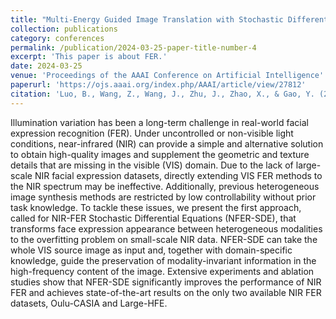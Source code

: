 ```yaml
---
title: "Multi-Energy Guided Image Translation with Stochastic Differential Equations for Near-Infrared Facial Expression Recognition"
collection: publications
category: conferences
permalink: /publication/2024-03-25-paper-title-number-4
excerpt: 'This paper is about FER.'
date: 2024-03-25
venue: 'Proceedings of the AAAI Conference on Artificial Intelligence'
paperurl: 'https://ojs.aaai.org/index.php/AAAI/article/view/27812'
citation: 'Luo, B., Wang, Z., Wang, J., Zhu, J., Zhao, X., & Gao, Y. (2024). Multi-Energy Guided Image Translation with Stochastic Differential Equations for Near-Infrared Facial Expression Recognition. Proceedings of the AAAI Conference on Artificial Intelligence, 38(1), 565-573. https://doi.org/10.1609/aaai.v38i1.27812'
---
```


Illumination variation has been a long-term challenge in real-world facial expression recognition (FER). Under uncontrolled or non-visible light conditions, near-infrared (NIR) can provide a simple and alternative solution to obtain high-quality images and supplement the geometric and texture details that are missing in the visible (VIS) domain. Due to the lack of large-scale NIR facial expression datasets, directly extending VIS FER methods to the NIR spectrum may be ineffective. Additionally, previous heterogeneous image synthesis methods are restricted by low controllability without prior task knowledge. To tackle these issues, we present the first approach, called for NIR-FER Stochastic Differential Equations (NFER-SDE), that transforms face expression appearance between heterogeneous modalities to the overfitting problem on small-scale NIR data. NFER-SDE can take the whole VIS source image as input and, together with domain-specific knowledge, guide the preservation of modality-invariant information in the high-frequency content of the image. Extensive experiments and ablation studies show that NFER-SDE significantly improves the performance of NIR FER and achieves state-of-the-art results on the only two available NIR FER datasets, Oulu-CASIA and Large-HFE.
